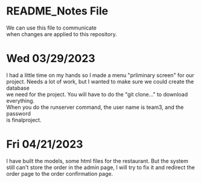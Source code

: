 # README_Notes File
We can use this file to communicate  
when changes are applied to this repository.  
# Wed 03/29/2023  
I had a little time on my hands so I made a menu "prliminary screen" for our  
project. Needs a lot of work, but I wanted to make sure we could create the database  
we need for the project.
You will have to do the "git clone..." to download everything.  
When you do the runserver command, the user name is team3, and the password  
is finalproject.

# Fri 04/21/2023
I have built the models, some html files for the restaurant.
But the system still can't store the order in the admin page,
I will try to fix it and redirect the order page to the order confirmation page.


